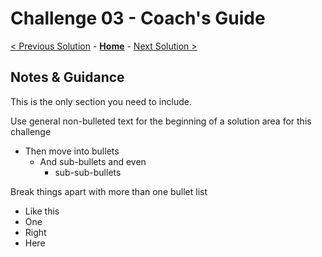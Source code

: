 # Challenge 03 - Coach's Guide

[< Previous Solution](./Solution-02.md) - **[Home](../README.md)** - [Next Solution >](./Solution-04.md)



## Notes & Guidance
This is the only section you need to include.

Use general non-bulleted text for the beginning of a solution area for this challenge
- Then move into bullets
    - And sub-bullets and even
        - sub-sub-bullets

Break things apart with more than one bullet list
- Like this 
- One
- Right
- Here
